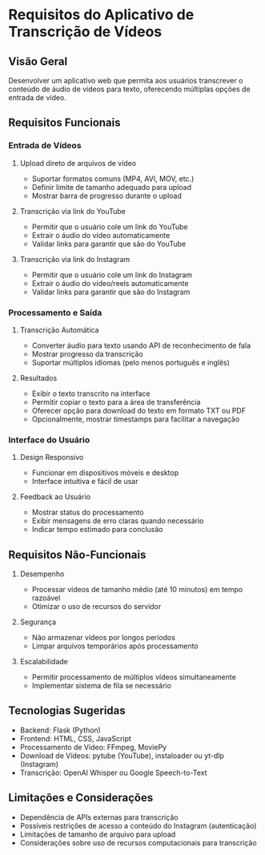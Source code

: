 # Requisitos do Aplicativo de Transcrição de Vídeos

## Visão Geral
Desenvolver um aplicativo web que permita aos usuários transcrever o conteúdo de áudio de vídeos para texto, oferecendo múltiplas opções de entrada de vídeo.

## Requisitos Funcionais

### Entrada de Vídeos
1. Upload direto de arquivos de vídeo
   - Suportar formatos comuns (MP4, AVI, MOV, etc.)
   - Definir limite de tamanho adequado para upload
   - Mostrar barra de progresso durante o upload

2. Transcrição via link do YouTube
   - Permitir que o usuário cole um link do YouTube
   - Extrair o áudio do vídeo automaticamente
   - Validar links para garantir que são do YouTube

3. Transcrição via link do Instagram
   - Permitir que o usuário cole um link do Instagram
   - Extrair o áudio do vídeo/reels automaticamente
   - Validar links para garantir que são do Instagram

### Processamento e Saída
1. Transcrição Automática
   - Converter áudio para texto usando API de reconhecimento de fala
   - Mostrar progresso da transcrição
   - Suportar múltiplos idiomas (pelo menos português e inglês)

2. Resultados
   - Exibir o texto transcrito na interface
   - Permitir copiar o texto para a área de transferência
   - Oferecer opção para download do texto em formato TXT ou PDF
   - Opcionalmente, mostrar timestamps para facilitar a navegação

### Interface do Usuário
1. Design Responsivo
   - Funcionar em dispositivos móveis e desktop
   - Interface intuitiva e fácil de usar

2. Feedback ao Usuário
   - Mostrar status do processamento
   - Exibir mensagens de erro claras quando necessário
   - Indicar tempo estimado para conclusão

## Requisitos Não-Funcionais

1. Desempenho
   - Processar vídeos de tamanho médio (até 10 minutos) em tempo razoável
   - Otimizar o uso de recursos do servidor

2. Segurança
   - Não armazenar vídeos por longos períodos
   - Limpar arquivos temporários após processamento

3. Escalabilidade
   - Permitir processamento de múltiplos vídeos simultaneamente
   - Implementar sistema de fila se necessário

## Tecnologias Sugeridas
- Backend: Flask (Python)
- Frontend: HTML, CSS, JavaScript
- Processamento de Vídeo: FFmpeg, MoviePy
- Download de Vídeos: pytube (YouTube), instaloader ou yt-dlp (Instagram)
- Transcrição: OpenAI Whisper ou Google Speech-to-Text

## Limitações e Considerações
- Dependência de APIs externas para transcrição
- Possíveis restrições de acesso a conteúdo do Instagram (autenticação)
- Limitações de tamanho de arquivo para upload
- Considerações sobre uso de recursos computacionais para transcrição
